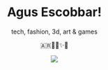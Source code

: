 <h1 align="center"> Agus Escobbar!</h1>
<p align="center">tech, fashion, 3d, art & games</p>
<p align="center">🇦🇷🍄🍵✨🎋</p>

<p align="center">
  <a href="https://skillicons.dev">
    <img src="https://skillicons.dev/icons?i=html,css,js,py,notion,godot,blender" />
  </a>
</p>




[def]: https://media1.tenor.com/m/4SH7BKfQ9lIAAAAC/saramalacara-badfacesara.gif
